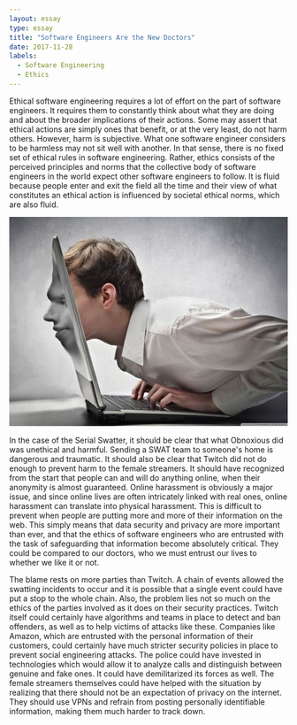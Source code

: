 ```yaml
---
layout: essay
type: essay
title: "Software Engineers Are the New Doctors"
date: 2017-11-28
labels:
  - Software Engineering
  - Ethics
---
```


Ethical software engineering requires a lot of effort on the part of software engineers. It requires them to constantly think about what they are doing and about the broader implications of their actions. Some may assert that ethical actions are simply ones that benefit, or at the very least, do not harm others. However, harm is subjective. What one software engineer considers to be harmless may not sit well with another. In that sense, there is no fixed set of ethical rules in software engineering. Rather, ethics consists of the perceived principles and norms that the collective body of software engineers in the world expect other software engineers to follow. It is fluid because people enter and exit the field all the time and their view of what constitutes an ethical action is influenced by societal ethical norms, which are also fluid.

<img class="ui right floated medium image" src="../images/online.jpeg">

In the case of the Serial Swatter, it should be clear that what Obnoxious did was unethical and harmful. Sending a SWAT team to someone's home is dangerous and traumatic. It should also be clear that Twitch did not do enough to prevent harm to the female streamers. It should have recognized from the start that people can and will do anything online, when their anonymity is almost guaranteed. Online harassment is obviously a major issue, and since online lives are often intricately linked with real ones, online harassment can translate into physical harassment. This is difficult to prevent when people are putting more and more of their information on the web. This simply means that data security and privacy are more important than ever, and that the ethics of software engineers who are entrusted with the task of safeguarding that information become absolutely critical. They could be compared to our doctors, who we must entrust our lives to whether we like it or not.

The blame rests on more parties than Twitch. A chain of events allowed the swatting incidents to occur and it is possible that a single event could have put a stop to the whole chain. Also, the problem lies not so much on the ethics of the parties involved as it does on their security practices. Twitch itself could certainly have algorithms and teams in place to detect and ban offenders, as well as to help victims of attacks like these. Companies like Amazon, which are entrusted with the personal information of their customers, could certainly have much stricter security policies in place to prevent social engineering attacks. The police could have invested in technologies which would allow it to analyze calls and distinguish between genuine and fake ones. It could have demilitarized its forces as well. The female streamers themselves could have helped with the situation by realizing that there should not be an expectation of privacy on the internet. They should use VPNs and refrain from posting personally identifiable information, making them much harder to track down.
